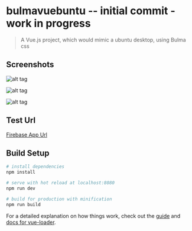 # bulmavuebuntu -- initial commit - work in progress

> A Vue.js project, which would mimic a ubuntu desktop, using Bulma css


## Screenshots
![alt tag](https://github.com/8uddishh/Bulma-Vue-buntu/screenshots/ss1.png "Description goes here")

![alt tag](https://github.com/8uddishh/Bulma-Vue-buntu/screenshots/ss1.png "Description goes here")

![alt tag](https://github.com/8uddishh/Bulma-Vue-buntu/screenshots/ss3.png "Description goes here")

## Test Url
[Firebase App Url](https://basic-bot-b6287.firebaseapp.com)

## Build Setup

``` bash
# install dependencies
npm install

# serve with hot reload at localhost:8080
npm run dev

# build for production with minification
npm run build
```

For a detailed explanation on how things work, check out the [guide](http://vuejs-templates.github.io/webpack/) and [docs for vue-loader](http://vuejs.github.io/vue-loader).
